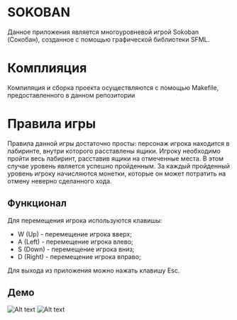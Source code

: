 # SOKOBAN

Данное приложения является многоуровневой игрой Sokoban (Сокобан), созданное с помощью графической библиотеки SFML.

# Комплияция

Компиляция и сборка проекта осуществляются с помощью Makefile, предоставленного в данном репозитории

# Правила игры

Правила данной игры достаточно просты: персонаж игрока находится в лабиринте, внутри которого расставлены ящики. Игроку необходимо пройти весь лабиринт, расставив ящики на отмеченные места. В этом случае уровень является успешно пройденным. За каждый пройденный уровень игроку начисляются монетки, которые он может потратить на отмену неверно сделанного хода.


## Функционал
Для перемещения игрока используются клавишы:
* W (Up) - перемещение игрока вверх;
* A (Left) - перемещение игрока влево;
* S (Down) - перемещение игрока вниз;
* D (Right) - перемещение игрока вправо;

Для выхода из приложения можно нажать клавишу Esc.

## Демо
![Alt text]()
![Alt text]()